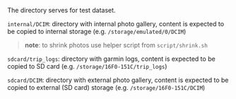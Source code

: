 The directory serves for test dataset.

`internal/DCIM`: directory with internal photo gallery, content is expected to be copied to internal storage (e.g. `/storage/emulated/0/DCIM`)

> **note**: to shrink photos use helper script from `script/shrink.sh`

`sdcard/trip_logs`: directory with garmin logs, content is expected to be copied to SD card (e.g. `/storage/16F0-151C/trip_logs`)

`sdcard/DCIM`: directory with external photo gallery, content is expected to be copied to external (SD card) storage (e.g. `/storage/16F0-151C/DCIM`)

